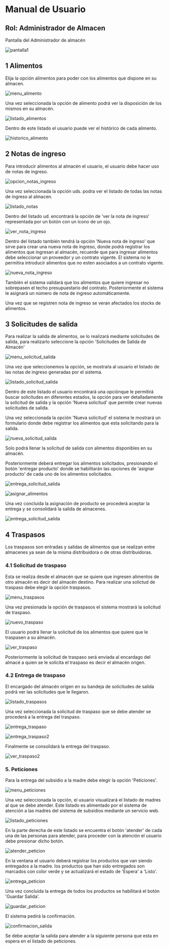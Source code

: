 # Manual de Usuario  #
## Rol: Administrador de Almacen ##

Pantalla del Administrador de almacén

![pantalla1](imagenes/principal_adm_almacen.png "Primera Pantalla")

## 1 Alimentos
Elija la opción alimentos para poder con los alimentos que dispone en su almacen.

![menu_alimento](imagenes/menu_alimento.png "Seleccione la opción de Alimentos")

Una vez seleccionada la opción de alimento podrá ver la disposición de los mismos en su almacén.

![listado_alimentos](imagenes/listado_alimentos.png  "Listado de alimentos del almacén")

Dentro de este listado el usuario puede ver el histórico de cada alimento.

![historico_alimento](imagenes/historico_alimento.png  "historico_alimento")

## 2 Notas de ingreso ##

Para introducir alimentos al almacén el usuario, el usuario debe hacer uso de notas de ingreso.

![opcion_notas_ingreso](imagenes/menu_notas_ingreso.png  "Presione la opción notas de ingreso de almacen")

Una vez seleccionada la opción uds. podra ver el listado de todas las notas de ingreso al almacen.

![listado_notas](imagenes/listado_notas_ingreso.png  "Listado de notas de ingreso")

Dentro del listado ud. encontrará la opción de 'ver la nota de ingreso' representada por un botón con un icono de un ojo.

![ver_nota_ingreso](imagenes/ver_nota_ingreso.png  "Ver nota de ingreso")

Dentro del listado también tendrá la opción 'Nueva nota de ingreso' que sirve para crear una nueva nota de ingreso, donde podrá registrar los alimentos que ingresan al almacén, recuerde que para ingresar alimentos debe seleccionar un proveedor y un contrato vigente. El sistema no le permitira introducir alimentos que no esten asociados a un contrato vigente.

![nueva_nota_ingreso](imagenes/nueva_nota_ingreso2.png  "Nueva nota de ingreso")

También el sistema validará que los alimentos que quiere ingresar no sobrepasen el techo presupuestario del contrato. Posteriormente el sistema le asignará un número de nota de ingreso automáticamente.

Una vez que se registren nota de ingreso se veran afectados los stocks de alimentos.

## 3 Solicitudes de salida ##
Para realizar la salida de alimentos, se lo realizará mediante solicitudes de salida, para realizarlo seleccione la opción 'Solicitudes de Salida de Almacén'

![menu_solicitud_salida](imagenes/menu_solicitud_salida.png  "Menu solictudes de salida")

Una vez que seleccionemos la opción, se mostraŕa al usuario el listado de las notas de ingreso generadas por el sistema.

![listado_solicitud_salida](imagenes/listado_solicitudes_salida.png  "Listado de solicitudes de salida")

Dentro de este listado el usuario encontrará una opciónque le permitirá buscar solicitudes en diferentes estados, la opción para ver detalladamente la solicitud de salida y la opción 'Nueva solicitud' que permite crear nuevas solicitudes de salida.

Una vez seleccionada la opción 'Nueva solicitud' el sistema le mostrará un formulario donde debe registrar los alimentos que esta solicitando para la salida.

![nueva_solicitud_salida](imagenes/nueva_solicitud_salida2.png  "Nueva solicitud de salida")

Solo podrá llenar la solicitud de salida con alimentos disponibles en su almacén.

Posteriormente deberá entregar los alimentos solicitados, presionando el botón 'entregar producto' donde se habilitarán las opciones de 'asignar producto' de cada uno de los alimentos solicitados.

![entrega_solicitud_salida](imagenes/entrega_solicitud_salida.png  "Entrega de la solicitud de salida")

![asignar_alimentos](imagenes/asignar_alimentos.png  "Asignar productos")

Una vez concluida la asignación de producto se procederá aceptar la entrega y se consolidará la salida de almacenes.

![entrega_solicitud_salida](imagenes/entrega_solicitud_salida2.png  "Entrega de la solicitud de salida")

## 4 Traspasos ##
Los traspasos son entradas y salidas de alimentos  que se realizan entre almacenes ya sean de la misma distribuidora o de otras distribuidoras.

### 4.1 Solicitud de traspaso ###
Esta se realiza desde el almacén que se quiere que ingresen alimentos de otro almacén es decir del almacén destino.
Para realizar una solictud de traspaso debe elegir la opción traspasos.

![menu_traspasos](imagenes/menu_traspasos.png  "Menu de traspasos")

Una vez presionada la opción de traspasos el sistema mostrará la solicitud de traspaso.

![nuevo_traspaso](imagenes/nuevo_traspaso.png  "Nueva solicitud de traspaso")

El usuario podrá llenar la solicitud de los alimentos que quiere que le traspasen a su almacén.

![ver_traspaso](imagenes/ver_traspaso.png  "Ver solicitud de traspaso")

Posteriormente la solicitud de traspaso será enviada al encardago del almacé a quien se le solicita el traspaso es decir el almacén origen.

### 4.2 Entrega de traspaso ###

El encargado del almacén origen en su bandeja de solicitudes de salida podrá ver las solicitudes que le llegaron.

![listado_traspasos](imagenes/listado_traspasos.png  "Listado de traspasos solicitados")

Una vez seleccionada la solicitud de traspaso que se debe atender se procederá a la entrega del traspaso.

![entrega_traspaso](imagenes/entrega_traspaso.png  "Entrega de alimentos a la solicitud de traspasos")

![entrega_traspaso2](imagenes/entrega_traspaso2.png  "Entrega de alimentos a la solicitud de traspasos")

Finalmente se consolidará la entrega del traspaso.

![ver_traspaso2](imagenes/ver_traspaso2.png  "Ver solicitud de traspasos")

### 5. Peticiones ###

Para la entrega del subsidio a la madre debe elegir la opción 'Peticiones'.

![menu_peticiones](imagenes/menu_peticiones.png  "Menú peticiones")

Una vez seleccionada la opción, el usuario visualizará el listado de madres al que se debe atender. Este listado es alimentado por el sistema de atención a las madres del sistema de subsidios mediante un servicio web.

![listado_peticiones](imagenes/listado_peticiones.png  "Menú peticiones")

En la parte derecha de este listado se encuentra el botón 'atender' de cada una de las personas para atender, para proceder con la atención el usuario debe presionar dicho botón.

![atender_peticion](imagenes/atender_peticion.png  "Atender petición")

En la ventana el usuario deberá registrar los productos que van siendo entregados a la madre. los productos que han sido entregados son marcados con color verde y se actualizará el estado de 'Espera' a 'Listo'.

![entrega_peticion](imagenes/entrega_peticion.png  "Entrega petición")

Una vez concluida la entrega de todos los productos se habilitará el botón 'Guardar Salida'.

![guardar_peticion](imagenes/guardar_peticion.png  "Guardar salida")

El sistema pedirá la confirmación.

![confirmacion_salida](imagenes/confirmacion_salida.png  "Confirmación de salida")

Se debe aceptar la salida para atender a la siguiente persona que esta en espera en el listado de peticiones.
